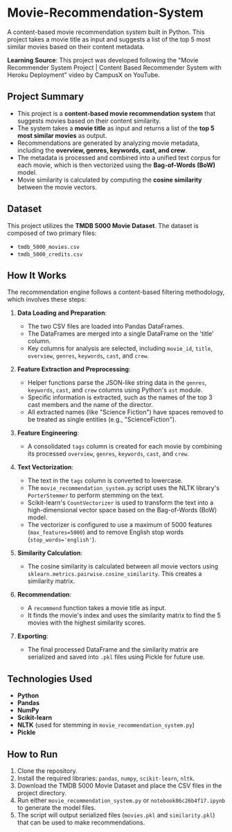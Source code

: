 # Movie-Recommendation-System

A content-based movie recommendation system built in Python. This project takes a movie title as input and suggests a list of the top 5 most similar movies based on their content metadata.

**Learning Source**: This project was developed following the "Movie Recommender System Project | Content Based Recommender System with Heroku Deployment" video by CampusX on YouTube.

## Project Summary

* This project is a **content-based movie recommendation system** that suggests movies based on their content similarity.
* The system takes a **movie title** as input and returns a list of the **top 5 most similar movies** as output.
* Recommendations are generated by analyzing movie metadata, including the **overview, genres, keywords, cast, and crew**.
* The metadata is processed and combined into a unified text corpus for each movie, which is then vectorized using the **Bag-of-Words (BoW)** model.
* Movie similarity is calculated by computing the **cosine similarity** between the movie vectors.

## Dataset

This project utilizes the **TMDB 5000 Movie Dataset**. The dataset is composed of two primary files:
* `tmdb_5000_movies.csv`
* `tmdb_5000_credits.csv`

## How It Works

The recommendation engine follows a content-based filtering methodology, which involves these steps:

1.  **Data Loading and Preparation**:
    * The two CSV files are loaded into Pandas DataFrames.
    * The DataFrames are merged into a single DataFrame on the 'title' column.
    * Key columns for analysis are selected, including `movie_id`, `title`, `overview`, `genres`, `keywords`, `cast`, and `crew`.

2.  **Feature Extraction and Preprocessing**:
    * Helper functions parse the JSON-like string data in the `genres`, `keywords`, `cast`, and `crew` columns using Python's `ast` module.
    * Specific information is extracted, such as the names of the top 3 cast members and the name of the director.
    * All extracted names (like "Science Fiction") have spaces removed to be treated as single entities (e.g., "ScienceFiction").

3.  **Feature Engineering**:
    * A consolidated `tags` column is created for each movie by combining its processed `overview`, `genres`, `keywords`, `cast`, and `crew`.

4.  **Text Vectorization**:
    * The text in the `tags` column is converted to lowercase.
    * The `movie_recommendation_system.py` script uses the NLTK library's `PorterStemmer` to perform stemming on the text.
    * Scikit-learn's `CountVectorizer` is used to transform the text into a high-dimensional vector space based on the Bag-of-Words (BoW) model.
    * The vectorizer is configured to use a maximum of 5000 features (`max_features=5000`) and to remove English stop words (`stop_words='english'`).

5.  **Similarity Calculation**:
    * The cosine similarity is calculated between all movie vectors using `sklearn.metrics.pairwise.cosine_similarity`. This creates a similarity matrix.

6.  **Recommendation**:
    * A `recommend` function takes a movie title as input.
    * It finds the movie's index and uses the similarity matrix to find the 5 movies with the highest similarity scores.

7.  **Exporting**:
    * The final processed DataFrame and the similarity matrix are serialized and saved into `.pkl` files using Pickle for future use.

## Technologies Used

* **Python**
* **Pandas**
* **NumPy**
* **Scikit-learn**
* **NLTK** (used for stemming in `movie_recommendation_system.py`)
* **Pickle**

## How to Run

1.  Clone the repository.
2.  Install the required libraries: `pandas`, `numpy`, `scikit-learn`, `nltk`.
3.  Download the TMDB 5000 Movie Dataset and place the CSV files in the project directory.
4.  Run either `movie_recommendation_system.py` or `notebook86c26b4f17.ipynb` to generate the model files.
5.  The script will output serialized files (`movies.pkl` and `similarity.pkl`) that can be used to make recommendations.
